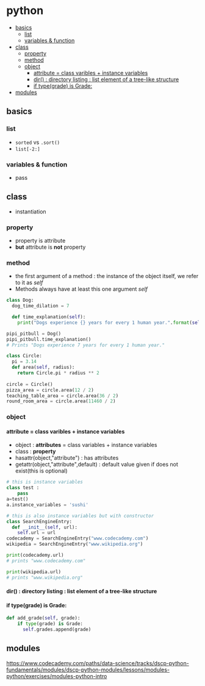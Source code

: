 # python

<!-- vim-markdown-toc GFM -->

* [basics](#basics)
    * [list](#list)
    * [variables & function](#variables--function)
* [class](#class)
    * [property](#property)
    * [method](#method)
    * [object](#object)
        * [attribute = class varibles + instance variables](#attribute--class-varibles--instance-variables)
        * [dir() : directory listing : list element of a tree-like structure](#dir--directory-listing--list-element-of-a-tree-like-structure)
        * [if type(grade) is Grade:](#if-typegrade-is-grade)
* [modules](#modules)

<!-- vim-markdown-toc -->
## basics

### list
- `sorted` vs `.sort()`
- `list[-2:]`

### variables & function
- pass

## class
- instantiation

### property
- property is attribute
- __but__ attribute is __not__ property

### method
- the first argument of a method : the instance of the object itself, we refer to it as _self_
- Methods always have at least this one argument _self_
```python
class Dog:
  dog_time_dilation = 7

  def time_explanation(self):
    print("Dogs experience {} years for every 1 human year.".format(self.dog_time_dilation))

pipi_pitbull = Dog()
pipi_pitbull.time_explanation()
# Prints "Dogs experience 7 years for every 1 human year."
```

```python
class Circle:
  pi = 3.14
  def area(self, radius):
    return Circle.pi * radius ** 2
  
circle = Circle()
pizza_area = circle.area(12 / 2)
teaching_table_area = circle.area(36 / 2)
round_room_area = circle.area(11460 / 2)
```

### object
#### attribute = class varibles + instance variables
- object : __attributes__ = class variables + instance variables
- class : __property__
- hasattr(object,"attribute") : has attributes
- getattr(object,"attribute",default) : default value given if does not exist(this is optional)
```python
# this is instance variables
class test :
    pass
a=test()
a.instance_variables = 'sushi'
```
```python
# this is also instance variables but with constructor
class SearchEngineEntry:
  def __init__(self, url):
    self.url = url
codecademy = SearchEngineEntry("www.codecademy.com")
wikipedia = SearchEngineEntry("www.wikipedia.org")

print(codecademy.url)
# prints "www.codecademy.com"

print(wikipedia.url)
# prints "www.wikipedia.org"
```

#### dir() : directory listing : list element of a tree-like structure

#### if type(grade) is Grade:
```python
def add_grade(self, grade):
    if type(grade) is Grade:
      self.grades.append(grade)
```

## modules
https://www.codecademy.com/paths/data-science/tracks/dscp-python-fundamentals/modules/dscp-python-modules/lessons/modules-python/exercises/modules-python-intro
